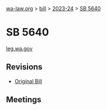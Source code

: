 [wa-law.org](/) > [bill](/bill/) > [2023-24](/bill/2023-24/) > [SB 5640](/bill/2023-24/sb/5640/)

# SB 5640
[leg.wa.gov](https://app.leg.wa.gov/billsummary?BillNumber=5640&Year=2023&Initiative=false)

## Revisions
* [Original Bill](1/)

## Meetings